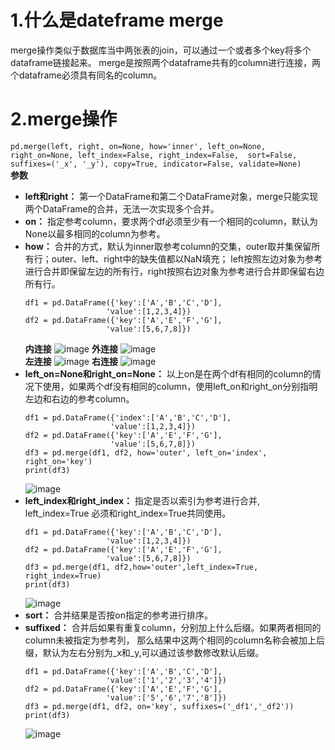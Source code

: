 # 1.什么是dateframe merge
merge操作类似于数据库当中两张表的join，可以通过一个或者多个key将多个dataframe链接起来。
merge是按照两个dataframe共有的column进行连接，两个dataframe必须具有同名的column。
# 2.merge操作
`pd.merge(left, right, on=None, how='inner', left_on=None, right_on=None, left_index=False, right_index=False, 
          sort=False, suffixes=('_x', '_y'), copy=True, indicator=False, validate=None)
`  
**参数**
- **left和right：** 第一个DataFrame和第二个DataFrame对象，merge只能实现两个DataFrame的合并，无法一次实现多个合并。
- **on：** 指定参考column，要求两个df必须至少有一个相同的column，默认为None以最多相同的column为参考。
- **how：** 合并的方式，默认为inner取参考column的交集，outer取并集保留所有行；outer、left、right中的缺失值都以NaN填充；
  left按照左边对象为参考进行合并即保留左边的所有行，right按照右边对象为参考进行合并即保留右边所有行。  
  ```
  df1 = pd.DataFrame({'key':['A','B','C','D'],
                    'value':[1,2,3,4]})
  df2 = pd.DataFrame({'key':['A','E','F','G'],
                    'value':[5,6,7,8]})
  ```
  **内连接** ![image](https://user-images.githubusercontent.com/96570699/182077851-d5b6ad28-0040-4c49-b889-cd7b65b8e97b.png)
  **外连接** ![image](https://user-images.githubusercontent.com/96570699/182077223-ec005a1f-5672-4000-bca2-724af3449d84.png)  
  **左连接** ![image](https://user-images.githubusercontent.com/96570699/182077939-b9409da9-ed84-466f-81f3-99842912fe95.png)
  **右连接** ![image](https://user-images.githubusercontent.com/96570699/182077982-461b8297-7002-4f55-8d9e-3d7933d37fb8.png)
- **left_on=None和right_on=None：** 以上on是在两个df有相同的column的情况下使用，如果两个df没有相同的column，使用left_on和right_on分别指明左边和右边的参考column。
   ```
   df1 = pd.DataFrame({'index':['A','B','C','D'],
                      'value':[1,2,3,4]})
   df2 = pd.DataFrame({'key':['A','E','F','G'],
                      'value':[5,6,7,8]})
   df3 = pd.merge(df1, df2, how='outer', left_on='index', right_on='key')
   print(df3)
   ```
   ![image](https://user-images.githubusercontent.com/96570699/182079217-205916df-f922-4368-b237-68758612c588.png)
- **left_index和right_index：** 指定是否以索引为参考进行合并, left_index=True 必须和right_index=True共同使用。  
  ```
  df1 = pd.DataFrame({'key':['A','B','C','D'],
                    'value':[1,2,3,4]})
  df2 = pd.DataFrame({'key':['A','E','F','G'],
                    'value':[5,6,7,8]})
  df3 = pd.merge(df1, df2,how='outer',left_index=True, right_index=True)
  print(df3)
  ```
  ![image](https://user-images.githubusercontent.com/96570699/182081620-5a03eb14-d753-481f-bf58-7d95ca15eed2.png)
- **sort：** 合并结果是否按on指定的参考进行排序。
- **suffixed：** 合并后如果有重复column，分别加上什么后缀。如果两者相同的column未被指定为参考列，
  那么结果中这两个相同的column名称会被加上后缀，默认为左右分别为_x和_y,可以通过该参数修改默认后缀。
  ```
  df1 = pd.DataFrame({'key':['A','B','C','D'],
                    'value':['1','2','3','4']})
  df2 = pd.DataFrame({'key':['A','E','F','G'],
                    'value':['5','6','7','8']})
  df3 = pd.merge(df1, df2, on='key', suffixes=('_df1','_df2'))
  print(df3)
  ```
  ![image](https://user-images.githubusercontent.com/96570699/182083056-22d6b133-1032-42ac-9687-e4996a1bfe66.png)


